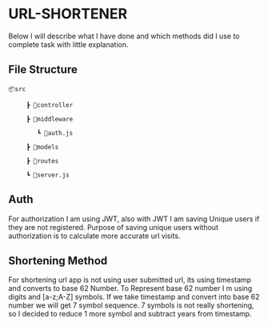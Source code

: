 # URL-SHORTENER
Below I will describe what I have done and which methods did I use to complete task with little explanation.

## File  Structure 

    📦src

         ┣ 📂controller

         ┣ 📂middleware

            ┗ 📜auth.js

         ┣ 📂models

         ┣ 📂routes

         ┗ 📜server.js


## Auth
For authorization I am  using JWT, also with JWT I am saving Unique users if they are not registered. Purpose of saving unique users without authorization is to calculate more accurate url visits. 

## Shortening Method
For shortening url app is not using user submitted url, its using timestamp and converts to base 62 Number.  To Represent base 62 number I m using digits and [a-z;A-Z] symbols. If we take timestamp and convert into base 62 number we will get 7 symbol sequence. 7 symbols is not really shortening, so I decided to reduce 1 more symbol and subtract years from timestamp. 

